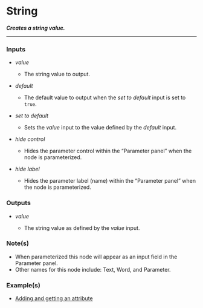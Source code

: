 # String

**_Creates a string value._**

---


### Inputs

* _value_

  * The string value to output.

* _default_

  * The default value to output when the _set to default_ input is set to `true`.

* _set to default_

  * Sets the _value_ input to the value defined by the _default_ input.

* _hide control_

  * Hides the parameter control within the “Parameter panel” when the node is parameterized.

* _hide label_

  * Hides the parameter label (name) within the “Parameter panel” when the node is parameterized.


### Outputs

* _value_

  * The string value as defined by the _value_ input.


### Note(s)



* When parameterized this node will appear as an input field in the Parameter panel.
* Other names for this node include: Text, Word, and Parameter.


### Example(s)



* <a href="https://creator.trimble.com/graph?assetURI=whp:dc99eca7-c20c-4256-8fc2-d505f2e00029&version=latest" target="_blank">Adding and getting an attribute</a>
